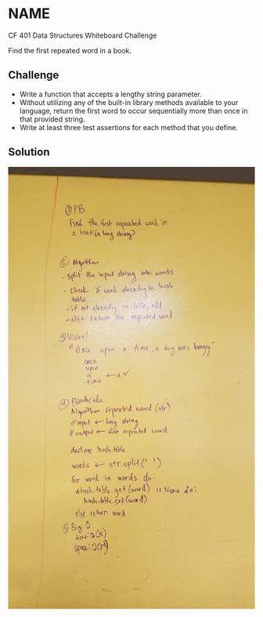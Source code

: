 # NAME
CF 401 Data Structures Whiteboard Challenge

Find the first repeated word in a book.

## Challenge
- Write a function that accepts a lengthy string parameter.
- Without utilizing any of the built-in library methods available to your language, return the first word to occur sequentially more than once in that provided string.
- Write at least three test assertions for each method that you define.

## Solution
![whiteboard](../../assets/repeated_word.jpg)
